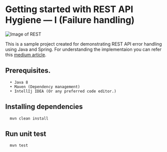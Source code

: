 # Getting started with REST API Hygiene — I (Failure handling)

![Image of REST](https://miro.medium.com/max/3840/1*3xH0MQXBHo0bZfujKzmLfg.jpeg)

This is a sample project created for demonstrating REST API error handling using Java and Spring. For understanding the implementaion you can refer this [medium article](https://medium.com/@rajtalekar24/getting-started-with-rest-api-hygiene-i-failure-handling-1bf9f490c106).

## Prerequisites.
  
      • Java 8
      • Maven (Dependency management)
      • IntellIj IDEA (Or any preferred code editor.)

## Installing dependencies


      mvn clean install

## Run unit test

      mvn test
